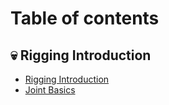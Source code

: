 # Table of contents

## 💀 Rigging Introduction

* [Rigging Introduction](rigging-introduction/tst.md)
* [Joint Basics](rigging-introduction/joint-basics.md)
